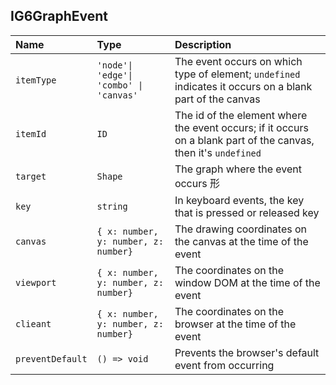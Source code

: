 ## IG6GraphEvent

| Name             | Type                                    | Description                                                                                                     |
| :--------------- | :-------------------------------------- | :-------------------------------------------------------------------------------------------------------------- |
| `itemType`       | `'node'\| 'edge'\| 'combo' \| 'canvas'` | The event occurs on which type of element; `undefined` indicates it occurs on a blank part of the canvas        |
| `itemId`         | `ID`                                    | The id of the element where the event occurs; if it occurs on a blank part of the canvas, then it's `undefined` |
| `target`         | `Shape`                                 | The graph where the event occurs 形                                                                             |
| `key`            | `string`                                | In keyboard events, the key that is pressed or released key                                                     |
| `canvas`         | `{ x: number, y: number, z: number}`    | The drawing coordinates on the canvas at the time of the event                                                  |
| `viewport`       | `{ x: number, y: number, z: number}`    | The coordinates on the window DOM at the time of the event                                                      |
| `clieant`        | `{ x: number, y: number, z: number}`    | The coordinates on the browser at the time of the event                                                         |
| `preventDefault` | `() => void`                            | Prevents the browser's default event from occurring                                                             |
